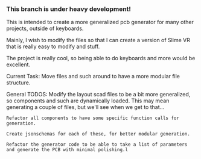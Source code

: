### This branch is under heavy development!

This is intended to create a more generalized pcb generator for many other projects, outside of keyboards.

Mainly, I wish to modify the files so that I can create a version of Slime VR that is really easy to modify and stuff.

The project is really cool, so being able to do keyboards and more would be excellent.

Current Task:
	Move files and such around to have a more modular file structure.

General TODOS:
	Modify the layout scad files to be a bit more generalized, so components and such are dynamically loaded.
		This may mean generating a couple of files, but we'll see when we get to that...

	Refactor all components to have some specific function calls for generation.

	Create jsonschemas for each of these, for better modular generation.

	Refactor the generator code to be able to take a list of parameters and generate the PCB with minimal polishing.l
